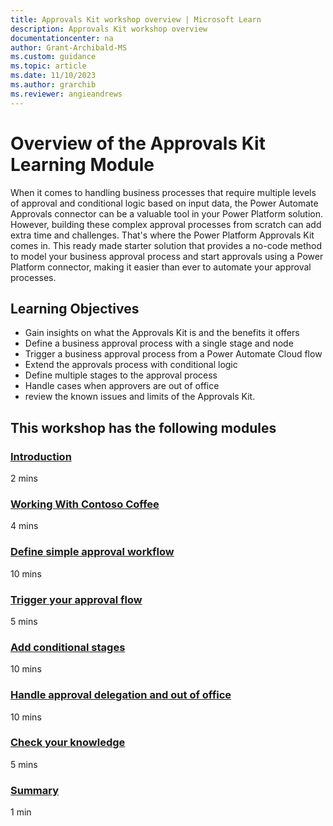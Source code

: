```yaml
---
title: Approvals Kit workshop overview | Microsoft Learn
description: Approvals Kit workshop overview
documentationcenter: na
author: Grant-Archibald-MS
ms.custom: guidance
ms.topic: article
ms.date: 11/10/2023
ms.author: grarchib
ms.reviewer: angieandrews
---
```


# Overview of the Approvals Kit Learning Module

When it comes to handling business processes that require multiple levels of approval and conditional logic based on input data, the Power Automate Approvals connector can be a valuable tool in your Power Platform solution. However, building these complex approval processes from scratch can add extra  time and challenges. That's where the Power Platform Approvals Kit comes in. This ready made starter solution that provides a no-code method to model your business approval process and start approvals using a Power Platform connector, making it easier than ever to automate your approval processes.

## Learning Objectives

- Gain insights on what the Approvals Kit is and the benefits it offers
- Define a business approval process with a single stage and node
- Trigger a business approval process from a Power Automate Cloud flow
- Extend the approvals process with conditional logic
- Define multiple stages to the approval process
- Handle cases when approvers are out of office
- review the known issues and limits of the Approvals Kit.

## This workshop has the following modules

### [Introduction](./introduction.md)

2 mins

### [Working With Contoso Coffee](./contoso-coffee-scenario.md)

4 mins

### [Define simple approval workflow](./first-approval.md)

10 mins

### [Trigger your approval flow](./trigger-approval.md)

5 mins

### [Add conditional stages](./add-conditional-stages.md)

10 mins

### [Handle approval delegation and out of office](./approval-delegation-out-of-office.md)

10 mins

### [Check your knowledge](./knowledge-check.md)

5 mins

### [Summary](./summary.md)

1 min
